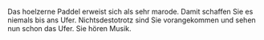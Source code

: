 Das hoelzerne Paddel erweist sich als sehr marode. Damit schaffen Sie es niemals bis ans Ufer. Nichtsdestotrotz sind Sie vorangekommen und sehen nun schon das Ufer. Sie hören Musik.